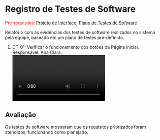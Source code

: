 # Registro de Testes de Software

<span style="color:red">Pré-requisitos: <a href="3-Projeto de Interface.md"> Projeto de Interface</a></span>, <a href="8-Plano de Testes de Software.md"> Plano de Testes de Software</a>

Relatório com as evidências dos testes de software realizados no sistema pela equipe, baseado em um plano de testes pré-definido.


<ol>
  <li> 
    CT-01: Verificar o funcionamento dos botões da Página Inicial.
    <br>Responsável: Ana Clara.
    <br>
    <video>
      <source src="/docs/gravacoes/gravacaocadastro.mp4" type="video/mp4">
    </video>
  </li>
</ol>


## Avaliação

Os testes de software mostraram que os requisitos priorizados foram atendidos, funcionando como planejado.
